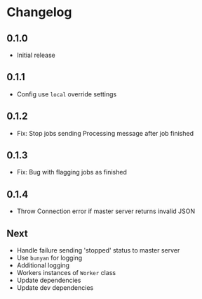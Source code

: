 # Changelog

## 0.1.0

* Initial release

## 0.1.1

* Config use `local` override settings

## 0.1.2

* Fix: Stop jobs sending Processing message after job finished

## 0.1.3

* Fix: Bug with flagging jobs as finished

## 0.1.4

* Throw Connection error if master server returns invalid JSON

## Next

* Handle failure sending 'stopped' status to master server
* Use `bunyan` for logging
* Additional logging
* Workers instances of `Worker` class
* Update dependencies
* Update dev dependencies

